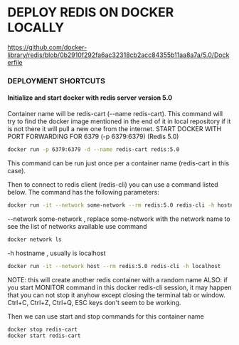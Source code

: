 # DEPLOY REDIS ON DOCKER LOCALLY
https://github.com/docker-library/redis/blob/0b2910f292fa6ac32318cb2acc84355b11aa8a7a/5.0/Dockerfile

### DEPLOYMENT SHORTCUTS

#### Initialize and start docker with redis server version 5.0
Container name will be redis-cart (--name redis-cart).
This command will try to find the docker image mentioned in the end of it in local repository
if it is not there it will pull a new one from the internet.
START DOCKER WITH PORT FORWARDING FOR 6379 (-p 6379:6379) (Redis 5.0)
``` bash
docker run -p 6379:6379 -d --name redis-cart redis:5.0
```

This command can be run just once per a container name (redis-cart in this case).

Then to connect to redis client (redis-cli) you can use a command listed below. The command has the following parameters:
```bash
docker run -it --network some-network --rm redis:5.0 redis-cli -h hostname
```
--network some-network , replace some-network with the network name
to see the list of networks available use command
```bash
docker network ls
```
-h hostname , usually is localhost


```bash
docker run -it --network host --rm redis:5.0 redis-cli -h localhost
```

NOTE: this will create another redis container with a random name
ALSO: if you start MONITOR command in this docker redis-cli session, it may happen that you can not stop it anyhow except closing the terminal tab or window.
  Ctrl+C, Ctrl+Z, Ctrl+Q, ESC keys don't seem to be working.

Then we can use start and stop commands for this container name
```bash
docker stop redis-cart
docker start redis-cart
```

